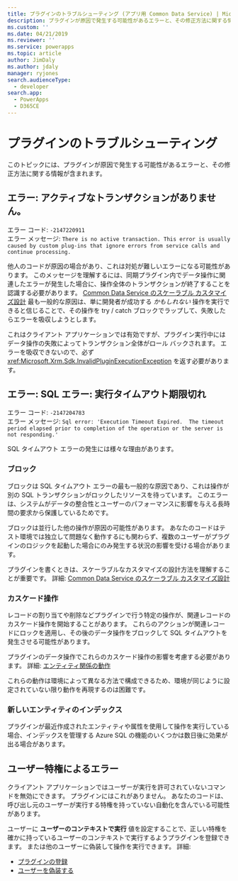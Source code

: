 ```yaml
---
title: プラグインのトラブルシューティング (アプリ用 Common Data Service) | Microsoft Docs
description: プラグインが原因で発生する可能性があるエラーと、その修正方法に関する情報が含まれます。
ms.custom: ''
ms.date: 04/21/2019
ms.reviewer: ''
ms.service: powerapps
ms.topic: article
author: JimDaly
ms.author: jdaly
manager: ryjones
search.audienceType:
  - developer
search.app:
  - PowerApps
  - D365CE
---
```

# <a name="troubleshoot-plug-ins"></a>プラグインのトラブルシューティング 

このトピックには、プラグインが原因で発生する可能性があるエラーと、その修正方法に関する情報が含まれます。

## <a name="error-there-is-no-active-transaction"></a>エラー: アクティブなトランザクションがありません。 

エラー コード: `-2147220911`<br />
エラー メッセージ: `There is no active transaction. This error is usually caused by custom plug-ins that ignore errors from service calls and continue processing.`

他人のコードが原因の場合があり、これは対処が難しいエラーになる可能性があります。 このメッセージを理解するには、同期プラグイン内でデータ操作に関連したエラーが発生した場合に、操作全体のトランザクションが終了することを認識する必要があります。
[Common Data Service のスケーラブル カスタマイズ設計](scalable-customization-design/overview.md) 最も一般的な原因は、単に開発者が成功する *かもしれない* 操作を実行できると信じることで、その操作を try / catch ブロックでラップして、失敗したらエラーを吸収しようとします。

これはクライアント アプリケーションでは有効ですが、プラグイン実行中にはデータ操作の失敗によってトランザクション全体がロール バックされます。 エラーを吸収できないので、必ず <xref:Microsoft.Xrm.Sdk.InvalidPluginExecutionException> を返す必要があります。

## <a name="error-sql-error-execution-timeout-expired"></a>エラー: SQL エラー: 実行タイムアウト期限切れ

エラー コード: `-2147204783`<br />
エラー メッセージ: `Sql error: 'Execution Timeout Expired.  The timeout period elapsed prior to completion of the operation or the server is not responding.'`

SQL タイムアウト エラーの発生には様々な理由があります。

### <a name="blocking"></a>ブロック

ブロックは SQL タイムアウト エラーの最も一般的な原因であり、これは操作が別の SQL トランザクションがロックしたリソースを待っています。 このエラーは、システムがデータの整合性とユーザーのパフォーマンスに影響を与える長時間の要求から保護しているためです。

ブロックは並行した他の操作が原因の可能性があります。 あなたのコードはテスト環境では独立して問題なく動作するにも関わらず、複数のユーザーがプラグインのロジックを起動した場合にのみ発生する状況の影響を受ける場合があります。

プラグインを書くときは、スケーラブルなカスタマイズの設計方法を理解することが重要です。 詳細: [Common Data Service のスケーラブル カスタマイズ設計](scalable-customization-design/overview.md)

### <a name="cascade-operations"></a>カスケード操作

レコードの割り当てや削除などプラグインで行う特定の操作が、関連レコードのカスケード操作を開始することがあります。 これらのアクションが関連レコードにロックを適用し、その後のデータ操作をブロックして SQL タイムアウトを発生させる可能性があります。 

プラグインのデータ操作でこれらのカスケード操作の影響を考慮する必要があります。 詳細: [エンティティ関係の動作](../../maker/common-data-service/entity-relationship-behavior.md)

これらの動作は環境によって異なる方法で構成できるため、環境が同じように設定されていない限り動作を再現するのは困難です。

### <a name="indexes-on-new-entities"></a>新しいエンティティのインデックス

プラグインが最近作成されたエンティティや属性を使用して操作を実行している場合、インデックスを管理する Azure SQL の機能のいくつかは数日後に効果が出る場合があります。

## <a name="errors-due-to-user-privileges"></a>ユーザー特権によるエラー

クライアント アプリケーションではユーザーが実行を許可されていないコマンドを無効にできます。 プラグインにはこれがありません。 あなたのコードは、呼び出し元のユーザーが実行する特権を持っていない自動化を含んでいる可能性があります。

ユーザーに **ユーザーのコンテキストで実行** 値を設定することで、正しい特権を確かに持っているユーザーのコンテキストで実行するようプラグインを登録できます。 または他のユーザーに偽装して操作を実行できます。 詳細:
 - [プラグインの登録](register-plug-in.md)
 - [ユーザーを偽装する](impersonate-a-user.md)

<!-- But if you prefer that the logic in your plug-in adapt to the privileges that the calling user has, you really need to verify the user's privileges in your code.

TODO: Add content that shows how to do this -->